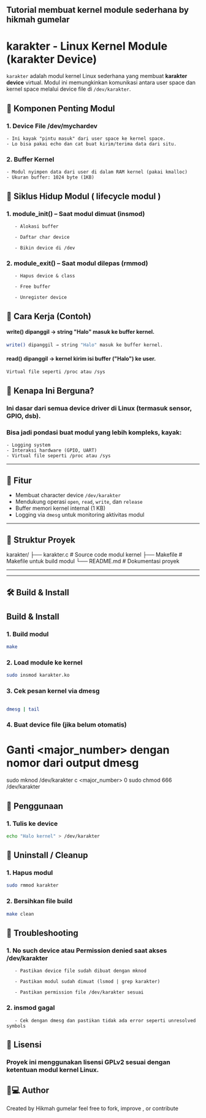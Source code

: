 ## Tutorial membuat kernel module sederhana by hikmah gumelar


# karakter - Linux Kernel Module (karakter Device)

`karakter` adalah modul kernel Linux sederhana yang membuat **karakter device** virtual. Modul ini memungkinkan komunikasi antara user space dan kernel space melalui device file di `/dev/karakter`.
## 🧩 Komponen Penting Modul

### 1. Device File /dev/mychardev
    - Ini kayak "pintu masuk" dari user space ke kernel space.
    - Lo bisa pakai echo dan cat buat kirim/terima data dari situ.
### 2. Buffer Kernel
    - Modul nyimpen data dari user di dalam RAM kernel (pakai kmalloc)
    - Ukuran buffer: 1024 byte (1KB)


## 🔁 Siklus Hidup Modul ( lifecycle modul )


### 1. module_init() – Saat modul dimuat (insmod)

       - Alokasi buffer

       - Daftar char device

       - Bikin device di /dev

### 2. module_exit() – Saat modul dilepas (rmmod)

       - Hapus device & class

       - Free buffer

       - Unregister device


## 🧪 Cara Kerja (Contoh)


#### write() dipanggil → string "Halo" masuk ke buffer kernel.

```bash
write() dipanggil → string "Halo" masuk ke buffer kernel.
```

#### read() dipanggil → kernel kirim isi buffer ("Halo") ke user.
```bash
Virtual file seperti /proc atau /sys
```

## 🧠 Kenapa Ini Berguna?

### Ini dasar dari semua device driver di Linux (termasuk sensor, GPIO, dsb).
### Bisa jadi pondasi buat modul yang lebih kompleks, kayak:
    - Logging system
    - Interaksi hardware (GPIO, UART)
    - Virtual file seperti /proc atau /sys



---

## 🧰 Fitur

- Membuat character device `/dev/karakter`
- Mendukung operasi `open`, `read`, `write`, dan `release`
- Buffer memori kernel internal (1 KB)
- Logging via `dmesg` untuk monitoring aktivitas modul

---

## 📁 Struktur Proyek

karakter/
├── karakter.c # Source code modul kernel
├── Makefile # Makefile untuk build modul
└── README.md # Dokumentasi proyek


---

---

## 🛠️ Build & Install

##  Build & Install

### 1. Build modul

```bash
make
```

### 2. Load module ke kernel

```bash
sudo insmod karakter.ko
```

### 3. Cek pesan kernel via dmesg

```bash

dmesg | tail
```

### 4. Buat device file (jika belum otomatis)

# Ganti <major_number> dengan nomor dari output dmesg
sudo mknod /dev/karakter c <major_number> 0
sudo chmod 666 /dev/karakter

## 🚀 Penggunaan

### 1. Tulis ke device
```bash
echo "Halo kernel" > /dev/karakter
```
## 🧼 Uninstall / Cleanup

### 1. Hapus modul

```bash
sudo rmmod karakter
```
### 2. Bersihkan file build

```bash
make clean
```

## 🐛 Troubleshooting

### 1. No such device atau Permission denied saat akses /dev/karakter

       - Pastikan device file sudah dibuat dengan mknod

       - Pastikan modul sudah dimuat (lsmod | grep karakter)

       - Pastikan permission file /dev/karakter sesuai

### 2. insmod gagal

       - Cek dengan dmesg dan pastikan tidak ada error seperti unresolved symbols


## 📄 Lisensi

### Proyek ini menggunakan lisensi GPLv2 sesuai dengan ketentuan modul kernel Linux.


## 👨💻 Author

Created by Hikmah gumelar
feel free to fork, improve , or contribute


